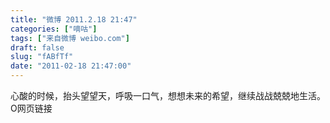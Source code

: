 ```yaml
---
title: "微博 2011.2.18 21:47"
categories: ["嘀咕"]
tags: ["来自微博 weibo.com"]
draft: false
slug: "fABfTf"
date: "2011-02-18 21:47:00"
---
```


<p>心酸的时候，抬头望望天，呼吸一口气，想想未来的希望，继续战战兢兢地生活。 O网页链接 ​​​​</p>
